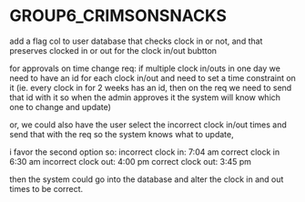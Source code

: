 # GROUP6_CRIMSONSNACKS



add a flag col to user database that checks clock in or not, and that preserves clocked in or out
for the clock in/out bubtton


for approvals on time change req:
if multiple clock in/outs in one day we need to have an id for each clock in/out and need to set a time constraint on it (ie. every clock in for 2 weeks has an id, then on the req we need to send that id with it so when the admin approves it the system will know which one to change and update)


or, we could also have the user select the incorrect clock in/out times and send that with the req so the system knows what to update, 

i favor the second option so: 
incorrect clock in: 7:04 am
correct clock in 6:30 am
incorrect clock out: 4:00 pm
correct clock out: 3:45 pm


then the system could go into the database and alter the clock in and out times to be correct.